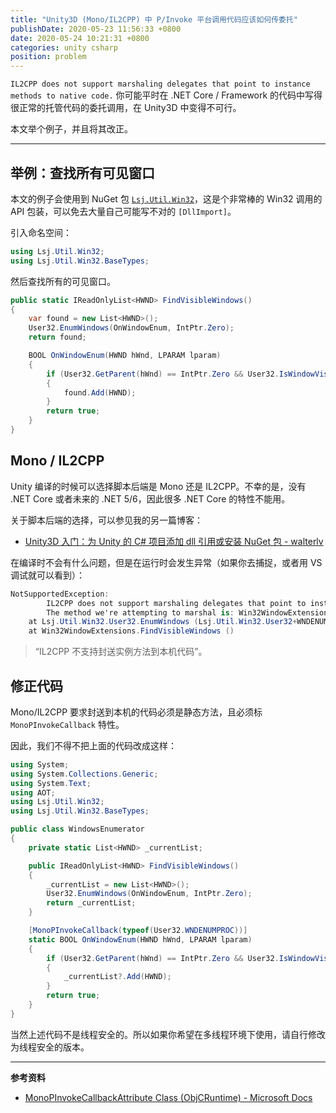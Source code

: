 ```yaml
---
title: "Unity3D (Mono/IL2CPP) 中 P/Invoke 平台调用代码应该如何传委托"
publishDate: 2020-05-23 11:56:33 +0800
date: 2020-05-24 10:21:31 +0800
categories: unity csharp
position: problem
---
```


`IL2CPP does not support marshaling delegates that point to instance methods to native code.` 你可能平时在 .NET Core / Framework 的代码中写得很正常的托管代码的委托调用，在 Unity3D 中变得不可行。

本文举个例子，并且将其改正。

---

<div id="toc"></div>

## 举例：查找所有可见窗口

本文的例子会使用到 NuGet 包 [`Lsj.Util.Win32`](https://www.nuget.org/packages/Lsj.Util.Win32/)，这是个非常棒的 Win32 调用的 API 包装，可以免去大量自己可能写不对的 `[DllImport]`。

引入命名空间：

```csharp
using Lsj.Util.Win32;
using Lsj.Util.Win32.BaseTypes;
```

然后查找所有的可见窗口。

```csharp
public static IReadOnlyList<HWND> FindVisibleWindows()
{
    var found = new List<HWND>();
    User32.EnumWindows(OnWindowEnum, IntPtr.Zero);
    return found;

    BOOL OnWindowEnum(HWND hWnd, LPARAM lparam)
    {
        if (User32.GetParent(hWnd) == IntPtr.Zero && User32.IsWindowVisible(hWnd))
        {
            found.Add(HWND);
        }
        return true;
    }
}
```

## Mono / IL2CPP

Unity 编译的时候可以选择脚本后端是 Mono 还是 IL2CPP。不幸的是，没有 .NET Core 或者未来的 .NET 5/6，因此很多 .NET Core 的特性不能用。

关于脚本后端的选择，可以参见我的另一篇博客：

- [Unity3D 入门：为 Unity 的 C# 项目添加 dll 引用或安装 NuGet 包 - walterlv](https://blog.walterlv.com/post/unity-starter-reference-dlls-and-add-nuget-package-for-unity-csharp-projects.html)

在编译时不会有什么问题，但是在运行时会发生异常（如果你去捕捉，或者用 VS 调试就可以看到）：

```csharp
NotSupportedException:
        IL2CPP does not support marshaling delegates that point to instance methods to native code.
        The method we're attempting to marshal is: Win32WindowExtensions+<>c__DisplayClass0_0::<FindVisibleWindows>g__OnWindowEnum|0
    at Lsj.Util.Win32.User32.EnumWindows (Lsj.Util.Win32.User32+WNDENUMPROC lpEnumFunc, Lsj.Util.Win32.BaseTypes.LPARAM lParam)
    at Win32WindowExtensions.FindVisibleWindows ()
```

> “IL2CPP 不支持封送实例方法到本机代码”。

## 修正代码

Mono/IL2CPP 要求封送到本机的代码必须是静态方法，且必须标 `MonoPInvokeCallback` 特性。

因此，我们不得不把上面的代码改成这样：

```csharp
using System;
using System.Collections.Generic;
using System.Text;
using AOT;
using Lsj.Util.Win32;
using Lsj.Util.Win32.BaseTypes;

public class WindowsEnumerator
{
    private static List<HWND> _currentList;

    public IReadOnlyList<HWND> FindVisibleWindows()
    {
        _currentList = new List<HWND>();
        User32.EnumWindows(OnWindowEnum, IntPtr.Zero);
        return _currentList;
    }

    [MonoPInvokeCallback(typeof(User32.WNDENUMPROC))]
    static BOOL OnWindowEnum(HWND hWnd, LPARAM lparam)
    {
        if (User32.GetParent(hWnd) == IntPtr.Zero && User32.IsWindowVisible(hWnd))
        {
            _currentList?.Add(HWND);
        }
        return true;
    }
}
```

当然上述代码不是线程安全的。所以如果你希望在多线程环境下使用，请自行修改为线程安全的版本。

---

**参考资料**

- [MonoPInvokeCallbackAttribute Class (ObjCRuntime) - Microsoft Docs](https://docs.microsoft.com/en-us/dotnet/api/objcruntime.monopinvokecallbackattribute)
